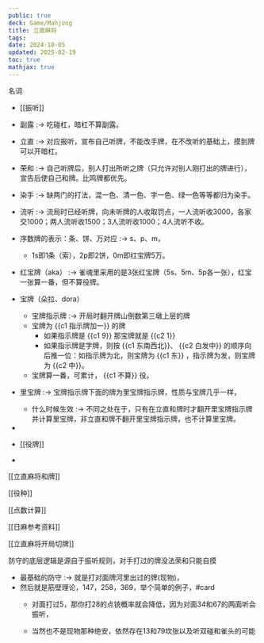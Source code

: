 ```yaml
---
public: true
deck: Game/Mahjong
title: 立直麻将
tags:
date: 2024-10-05
updated: 2025-02-19
toc: true
mathjax: true
---
```




名词

  + [[振听]]

  + 副露 :-> 吃碰杠，暗杠不算副露。
  + 立直 :-> 对应报听，宣布自己听牌，不能改手牌，在不改听的基础上，摸到牌可以开暗杠。
  + 荣和 :-> 自己听牌后，别人打出所听之牌（只允许对别人刚打出的牌进行），宣告后使自己和牌。比鸣牌都优先。
  + 染手 :-> 缺两门的打法，混一色、清一色、字一色、绿一色等等都归为染手。
  + 流听 :-> 流局时已经听牌，向未听牌的人收取罚点，一人流听收3000，各家交1000；两人流听收1500；3人流听收1000；4人流听不收。
  + 序数牌的表示：条、饼、万对应 :-> s、p、m，
    + 1s即1条（索），2p即2饼，0m即红宝牌5万。

  + 红宝牌（aka） :-> 雀魂里采用的是3张红宝牌（5s、5m、5p各一张），红宝一张算一番，但不算役牌。
  + 宝牌（朵拉、dora）
    + 宝牌指示牌 :-> 开局时翻开牌山倒数第三墩上层的牌
    + 宝牌为 {{c1 指示牌加一}} 的牌
      + 如果指示牌是 {{c1 9}} 那宝牌就是 {{c2 1}}
      + 如果指示牌是字牌，则按 {{c1 东南西北}}、 {{c2 白发中}} 的顺序向后推一位：如指示牌为北，则宝牌为 {{c1 东}} ，指示牌为发，则宝牌为 {{c2 中}}。
    + 宝牌算一番，可累计， {{c1 不算}} 役。
  + 里宝牌 :-> 宝牌指示牌下面的牌为里宝牌指示牌，性质与宝牌几乎一样，
    + 什么时候生效 :-> 不同之处在于，只有在立直和牌时才翻开里宝牌指示牌并计算里宝牌，非立直和牌不翻开里宝牌指示牌，也不计算里宝牌。
  + 

  + [[役牌]]

  + 

[[立直麻将和牌]]

[[役种]]

[[点数计算]]

[[日麻参考资料]]

[[立直麻将开局切牌]]

防守的底层逻辑是源自于振听规则，对手打过的牌没法荣和只能自摸

  + 最基础的防守 :-> 就是打对面牌河里出过的牌(现物)，
  + 然后就是筋壁理论，147，258，369，举个简单的例子，#card
    + 对面打过5，那你打28的点铳概率就会降低，因为对面34和67的两面听会振听，

    + 当然也不是现物那种绝安，依然存在13和79坎张以及听双碰和雀头的可能
